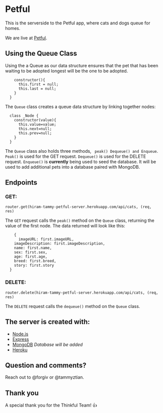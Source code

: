 # Petful
This is the serverside to the Petful app, where cats and dogs queue for homes.

We are live at [Petful](https://hiram-tammy-petful-client.github.io).


## Using the Queue Class
Using the a Queue as our data structure ensures that the pet that has been waiting to be adopted longest will be the one to be adopted.

```class Queue {
    constructor(){
      this.first = null;
      this.last = null;
    }
  }
```

The ```Queue``` class creates a queue data structure by linking together nodes:

```
  class _Node {
    constructor(value){
      this.value=value;
      this.next=null;
      this.prev=null;
    }
  }
```

The ```Queue``` class also holds three methods, ``` peak() Dequeue() and Enqueue```. ```Peak()``` is used for the GET request. ```Dequeue()``` is used for the DELETE request. ```Enqueue()``` is **currently** being used to seed the database. It will be used to add additional pets into a database paired with MongoDB.


## Endpoints


### GET:
```router.get(hiram-tammy-petful-server.herokuapp.com/api/cats, (req, res)```

The ```GET``` request calls the ```peak()``` method on the ```Queue``` class, returning the value of the first node. The data returned will look like this:

```
    {
      imageURL: first.imageURL,
    imageDescription: first.imageDescription,
    name: first.name,
    sex: first.sex,
    age: first.age,
    breed: first.breed,
    story: first.story
  } 

```

### DELETE:
```router.delete(hiram-tammy-petful-server.herokuapp.com/api/cats, (req, res)```

The ```DELETE``` request calls the ```dequeue()``` method on the ```Queue``` class. 


## The server is created with:
- [Node.js](https://nodejs.org/en/)
- [Express](http://expressjs.com/)
- [MongoDB](https://docs.mongodb.com/) 
*Database will be added*
- [Heroku](https://heroku.com)

## Question and comments?

Reach out to @forgiv or @tammyztian.

## Thank you

A special thank you for the Thinkful Team! :+1: